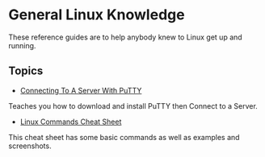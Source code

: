 # General Linux Knowledge

These reference guides are to help anybody knew to Linux get up and running.

## Topics

- [Connecting To A Server With PuTTY](./Connect_To_Server_With_PuTTY/Connecting_To_A_Server_With_PuTTY.md "Connecting To A Server With PuTTY")

Teaches you how to download and install PuTTY then Connect to a Server.

- [Linux Commands Cheat Sheet](./Linux_Commands_Cheat_Sheet/Linux_Commands_Cheat_Sheet.md "Linux Commands Cheat Sheet")

This cheat sheet has some basic commands as well as examples and screenshots.
